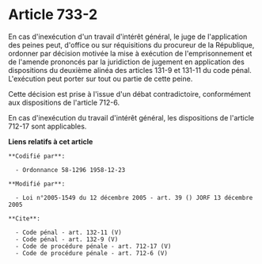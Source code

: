 # Article 733-2

En cas d'inexécution d'un travail d'intérêt général, le juge de l'application des peines peut, d'office ou sur réquisitions
du procureur de la République, ordonner par décision motivée la mise à exécution de l'emprisonnement et de l'amende prononcés
par la juridiction de jugement en application des dispositions du deuxième alinéa des articles 131-9 et 131-11 du code pénal.
L'exécution peut porter sur tout ou partie de cette peine. 

Cette décision est prise à l'issue d'un débat contradictoire, conformément aux dispositions de l'article 712-6. 

En cas d'inexécution du travail d'intérêt général, les dispositions de l'article 712-17 sont applicables.

**Liens relatifs à cet article**

	**Codifié par**:

	  - Ordonnance 58-1296 1958-12-23

	**Modifié par**:

	  - Loi n°2005-1549 du 12 décembre 2005 - art. 39 () JORF 13 décembre 2005

	**Cite**:

	  - Code pénal - art. 132-11 (V)
	  - Code pénal - art. 132-9 (V)
	  - Code de procédure pénale - art. 712-17 (V)
	  - Code de procédure pénale - art. 712-6 (V)
